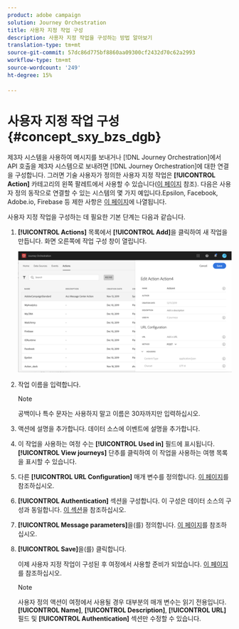 ```yaml
---
product: adobe campaign
solution: Journey Orchestration
title: 사용자 지정 작업 구성
description: 사용자 지정 작업을 구성하는 방법 알아보기
translation-type: tm+mt
source-git-commit: 57dc86d775bf8860aa09300cf2432d70c62a2993
workflow-type: tm+mt
source-wordcount: '249'
ht-degree: 15%

---
```



# 사용자 지정 작업 구성 {#concept_sxy_bzs_dgb}

제3자 시스템을 사용하여 메시지를 보내거나 [!DNL Journey Orchestration]에서 API 호출을 제3자 시스템으로 보내려면 [!DNL Journey Orchestration]에 대한 연결을 구성합니다. 그러면 기술 사용자가 정의한 사용자 지정 작업은 **[!UICONTROL Action]** 카테고리의 왼쪽 팔레트에서 사용할 수 있습니다([이 페이지](../building-journeys/about-action-activities.md) 참조). 다음은 사용자 정의 동작으로 연결할 수 있는 시스템의 몇 가지 예입니다.Epsilon, Facebook, Adobe.io, Firebase 등
제한 사항은 [이 페이지](../about/limitations.md)에 나열됩니다.

사용자 지정 작업을 구성하는 데 필요한 기본 단계는 다음과 같습니다.

1. **[!UICONTROL Actions]** 목록에서 **[!UICONTROL Add]**&#x200B;을 클릭하여 새 작업을 만듭니다. 화면 오른쪽에 작업 구성 창이 열립니다.

   ![](../assets/custom2.png)

1. 작업 이름을 입력합니다.

   >[!NOTE]
   >
   >공백이나 특수 문자는 사용하지 말고 이름은 30자까지만 입력하십시오.

1. 액션에 설명을 추가합니다. 데이터 소스에 이벤트에 설명을 추가합니다.
1. 이 작업을 사용하는 여정 수는 **[!UICONTROL Used in]** 필드에 표시됩니다. **[!UICONTROL View journeys]** 단추를 클릭하여 이 작업을 사용하는 여행 목록을 표시할 수 있습니다.
1. 다른 **[!UICONTROL URL Configuration]** 매개 변수를 정의합니다. [이 페이지](../action/url-configuration.md)를 참조하십시오.
1. **[!UICONTROL Authentication]** 섹션을 구성합니다. 이 구성은 데이터 소스의 구성과 동일합니다.  [이 섹션](../datasource/external-data-sources.md#section_wjp_nl5_nhb)을 참조하십시오.
1. **[!UICONTROL Message parameters]**&#x200B;을(를) 정의합니다. [이 페이지](../action/defining-the-message-parameters.md)를 참조하십시오.
1. **[!UICONTROL Save]**&#x200B;을(를) 클릭합니다.

   이제 사용자 지정 작업이 구성된 후 여정에서 사용할 준비가 되었습니다. [이 페이지](../building-journeys/about-action-activities.md)를 참조하십시오.

   >[!NOTE]
   >
   >사용자 정의 액션이 여정에서 사용될 경우 대부분의 매개 변수는 읽기 전용입니다. **[!UICONTROL Name]**, **[!UICONTROL Description]**, **[!UICONTROL URL]** 필드 및 **[!UICONTROL Authentication]** 섹션만 수정할 수 있습니다.
